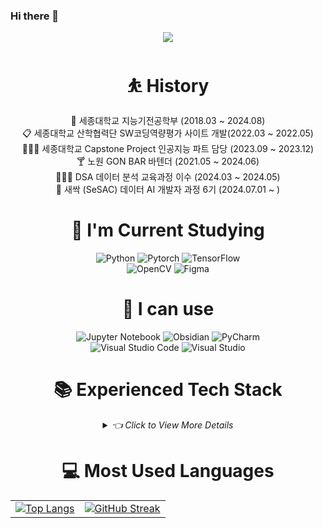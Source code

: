 ### Hi there 👋


   
<!-- Capsule-Render -->         
<div align=center>   
    
  <img src="https://capsule-render.vercel.app/api?type=waving&height=300&color=gradient&text=Chang%20Hyeon%20Park&textBg=false&section=header&reversal=false" />            
    
 # ⛹ History 
    
🏫 세종대학교 지능기전공학부 (2018.03 ~ 2024.08) </br>
📋 세종대학교 산학협력단 SW코딩역량평가 사이트 개발(2022.03 ~ 2022.05) </br>
🧑🏽‍💻 세종대학교 Capstone Project 인공지능 파트 담당 (2023.09 ~ 2023.12) </br> 
🍸 노원 GON BAR 바텐더 (2021.05 ~ 2024.06) </br>
🧑🏽‍💻 DSA 데이터 분석 교육과정 이수 (2024.03 ~ 2024.05) </br>
🌱 새싹 (SeSAC) 데이터 AI 개발자 과정 6기 (2024.07.01 ~ ) </br>  



#  🌱 I'm Current Studying 

<!-- Current Studying Languages -->

![Python](https://img.shields.io/badge/python-3670A0?style=for-the-badge&logo=python&logoColor=ffdd54)
![Pytorch](https://img.shields.io/badge/Pytorch-EE4C2C?style=for-the-badge&logo=pytorch&logoColor=white)
![TensorFlow](https://img.shields.io/badge/TensorFlow-%23FF6F00.svg?style=for-the-badge&logo=TensorFlow&logoColor=white)  
![OpenCV](https://img.shields.io/badge/opencv-%23white.svg?style=for-the-badge&logo=opencv&logoColor=white)
![Figma](https://img.shields.io/badge/figma-%23F24E1E.svg?style=for-the-badge&logo=figma&logoColor=white)

#  🎯 I can use

![Jupyter Notebook](https://img.shields.io/badge/jupyter-%23FA0F00.svg?style=for-the-badge&logo=jupyter&logoColor=white)
![Obsidian](https://img.shields.io/badge/Obsidian-%23483699.svg?style=for-the-badge&logo=obsidian&logoColor=white)
![PyCharm](https://img.shields.io/badge/pycharm-143?style=for-the-badge&logo=pycharm&logoColor=black&color=black&labelColor=green)  
![Visual Studio Code](https://img.shields.io/badge/Visual%20Studio%20Code-0078d7.svg?style=for-the-badge&logo=visual-studio-code&logoColor=white)
![Visual Studio](https://img.shields.io/badge/Visual%20Studio-5C2D91.svg?style=for-the-badge&logo=visual-studio&logoColor=white)

#  📚 Experienced Tech Stack 

<details>
<summary>
  <i>👈 Click to View More Details</i>
</summary>



<!-- Experienced Tech Stack -->
### Data
![MySQL](https://img.shields.io/badge/MySQL-00000F?style=for-the-badge&logo=mysql&logoColor=white)
![Keras](https://img.shields.io/badge/Keras-%23D00000.svg?style=for-the-badge&logo=Keras&logoColor=white)
![Matplotlib](https://img.shields.io/badge/Matplotlib-%23ffffff.svg?style=for-the-badge&logo=Matplotlib&logoColor=black)
![Plotly](https://img.shields.io/badge/Plotly-%233F4F75.svg?style=for-the-badge&logo=plotly&logoColor=white)  
![Pandas](https://img.shields.io/badge/pandas-%23150458.svg?style=for-the-badge&logo=pandas&logoColor=white)
![NumPy](https://img.shields.io/badge/numpy-%23013243.svg?style=for-the-badge&logo=numpy&logoColor=white)
![scikit-learn](https://img.shields.io/badge/scikit--learn-%23F7931E.svg?style=for-the-badge&logo=scikit-learn&logoColor=white)
![SciPy](https://img.shields.io/badge/SciPy-%230C55A5.svg?style=for-the-badge&logo=scipy&logoColor=%white)
    
### FrontEnd
![HTML](https://img.shields.io/badge/HTML-239120?style=for-the-badge&logo=html5&logoColor=white)
![CSS](https://img.shields.io/badge/CSS-239120?&style=for-the-badge&logo=css3&logoColor=white)
![js](https://img.shields.io/badge/JavaScript-F7DF1E?style=for-the-badge&logo=JavaScript&logoColor=white) 


### Game Development
![Unity](https://img.shields.io/badge/Unity-100000?style=for-the-badge&logo=unity&logoColor=white)
![C#](https://img.shields.io/badge/C%23-239120?style=for-the-badge&logo=c-sharp&logoColor=white) 
![C++](https://img.shields.io/badge/C%2B%2B-00599C?style=for-the-badge&logo=c%2B%2B&logoColor=white)

### ETC
![C](https://img.shields.io/badge/C-00599C?style=for-the-badge&logo=c&logoColor=white)
![Git](https://img.shields.io/badge/Git-F05032?style=for-the-badge&logo=git&logoColor=white)
![Github](https://img.shields.io/badge/Github-181717?style=for-the-badge&logo=github&logoColor=white)
![Googleanalytics](https://img.shields.io/badge/googleanalytics-E37400?style=for-the-badge&logo=googleanalytics&logoColor=white)

</details>

# 💻 Most Used Languages

<!-- Most Used Language -->
<table>
  <tr>
    <td>
      <a href="https://github.com/anuraghazra/github-readme-stats">
        <img src="https://github-readme-stats.vercel.app/api/top-langs/?username=Chang-Hyeon-Park" alt="Top Langs">
      </a>
    </td>
    <td>
      <a href="https://git.io/streak-stats">
        <img src="https://streak-stats.demolab.com/?user=Chang-Hyeon-Park" alt="GitHub Streak">
      </a>
    </td>
  </tr>
</table>





</div>

<!-- Solved.ac
[![Solved.ac Profile](http://mazassumnida.wtf/api/v2/generate_badge?boj=eeooo3)](https://solved.ac/eeooo3/)
-->

<!-- GitHub Stats
![K-Junyyy's GitHub stats](https://github-readme-stats.vercel.app/api?username=Chang-Hyeon-Park&show_icons=true&theme=gruvbox)
-->
